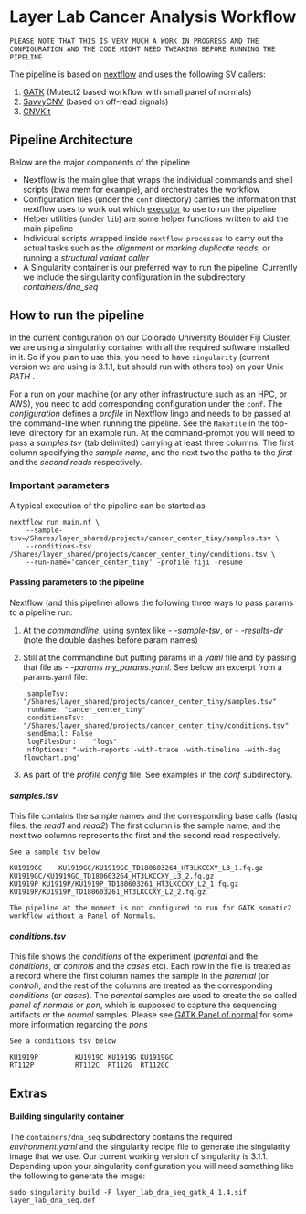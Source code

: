 # Layer Lab Cancer Analysis Workflow
 `PLEASE NOTE THAT THIS IS VERY MUCH A WORK IN PROGRESS AND THE CONFIGURATION AND THE CODE MIGHT NEED TWEAKING BEFORE RUNNING THE PIPELINE`

The pipeline is based on [nextflow](https://www.nextflow.io) and uses the following SV callers:
1. [GATK](https://gatk.broadinstitute.org/hc/en-us/articles/360035535892-Somatic-copy-number-variant-discovery-CNVs-) (Mutect2 based workflow with small panel of normals)
2. [SavvyCNV](https://github.com/rdemolgen/SavvySuite) (based on off-read signals)
3. [CNVKit](https://cnvkit.readthedocs.io/en/stable/)

## Pipeline Architecture
Below are the major components of the pipeline
- Nextflow is the main glue that wraps the individual commands and shell scripts (bwa mem for example), and orchestrates the workflow
- Configuration files (under the `conf` directory) carries the information that nextflow uses to work out which [executor](https://www.nextflow.io/docs/latest/executor.html) to use to run the pipeline
- Helper utilities (under `lib`) are some helper functions written to aid the main pipeline
- Individual scripts wrapped inside `nextflow processes` to carry out the actual tasks such as the *alignment* or *marking duplicate reads*, or running a *structural variant caller*
- A Singularity container is our preferred way to run the pipeline. Currently we include the singularity configuration in the subdirectory *containers/dna_seq*

## How to run the pipeline
In the current configuration on our Colorado University Boulder Fiji Cluster, we are using a singularity container with all the required software installed in it. So if you plan to use this, you need to have `singularity` (current version we are using is 3.1.1, but should run with others too) on your Unix *PATH* .

For a run on your machine (or any other infrastructure such as an HPC, or AWS), you need to add corresponding configuration under the `conf`. The *configuration* defines a *profile* in Nextflow lingo and needs to be passed at the command-line when running the pipeline. See the `Makefile` in the top-level directory for an example run. At the command-prompt you will need to pass a *samples.tsv* (tab delimited) carrying at least three columns. The first column specifying the *sample name*, and the next two the paths to the *first* and the *second reads* respectively.
### Important parameters
A typical execution of the pipeline can be started as

    nextflow run main.nf \
		--sample-tsv=/Shares/layer_shared/projects/cancer_center_tiny/samples.tsv \
		--conditions-tsv /Shares/layer_shared/projects/cancer_center_tiny/conditions.tsv \
		--run-name='cancer_center_tiny' -profile fiji -resume

#### Passing parameters to the pipeline
Nextflow (and this pipeline) allows the following three ways to pass params to a pipeline run:
1. At the *commandline*, using syntex like *- -sample-tsv*, or *- -results-dir* (note the double dashes before param names)
2. Still at the commandline but putting params in a *yaml* file and by passing that file as *- -params my_params.yaml*. See below  an excerpt from a params.yaml file:

        sampleTsv: "/Shares/layer_shared/projects/cancer_center_tiny/samples.tsv"
        runName: "cancer_center_tiny"
        conditionsTsv: "/Shares/layer_shared/projects/cancer_center_tiny/conditions.tsv"
        sendEmail: False
        logFilesDur:    "logs"
        nfOptions: "-with-reports -with-trace -with-timeline -with-dag flowchart.png"
3. As part of the *profile config* file. See examples in the *conf* subdirectory.

#### *samples.tsv*
This file contains the sample names and the corresponding base calls (fastq files, the *read1* and *read2*)
The first column is the sample name, and the next two columns represents the first and the second read respectively. 

`See a sample tsv below`

    KU1919GC	KU1919GC/KU1919GC_TD180603264_HT3LKCCXY_L3_1.fq.gz	KU1919GC/KU1919GC_TD180603264_HT3LKCCXY_L3_2.fq.gz
    KU1919P	KU1919P/KU1919P_TD180603261_HT3LKCCXY_L2_1.fq.gz	KU1919P/KU1919P_TD180603261_HT3LKCCXY_L2_2.fq.gz
`The pipeline at the moment is not configured to run for GATK somatic2 workflow without a Panel of Normals.`

#### *conditions.tsv*
This file shows the *conditions* of the experiment (*parental* and the *conditions*, or *controls* and the *cases* etc). Each row in the file is treated as a record where the first column names the sample in the *parental* (or *control*), and the rest of the columns are treated as the corresponding *conditions* (or *cases*). The *parental* samples are used to create the so called *panel of normals* or *pon*, which is supposed to capture the sequencing artifacts or the *normal* samples. Please see [GATK Panel of normal](https://gatk.broadinstitute.org/hc/en-us/articles/360035890631-Panel-of-Normals-PON-) for some more information regarding the *pons*

`See a conditions tsv below`

    KU1919P         KU1919C KU1919G KU1919GC
    RT112P          RT112C  RT112G  RT112GC

## Extras
#### Building singularity container
The `containers/dna_seq` subdirectory contains the required *environment.yaml* and the singularity recipe file to generate the singularity image that we use. Our current working version of singularity is 3.1.1. Depending upon your singularity configuration you will need something like the following to generate the image:

    sudo singularity build -F layer_lab_dna_seq_gatk_4.1.4.sif layer_lab_dna_seq.def

